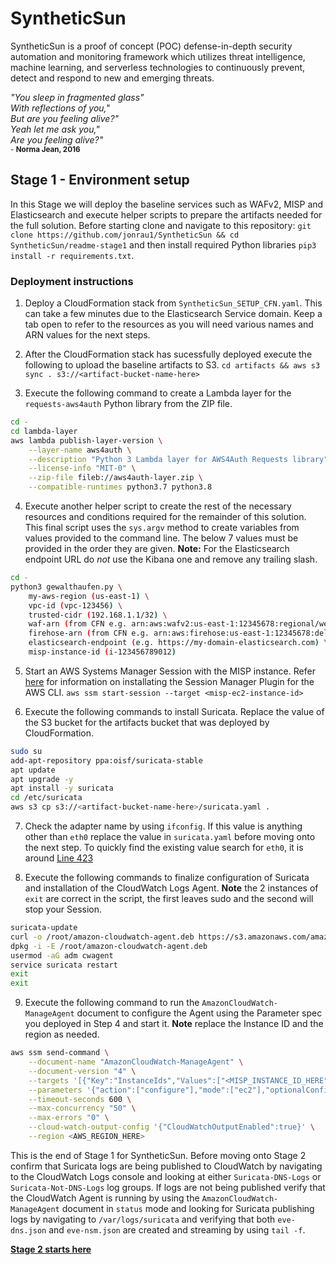 # SyntheticSun
SyntheticSun is a proof of concept (POC) defense-in-depth security automation and monitoring framework which utilizes threat intelligence, machine learning, and serverless technologies to continuously prevent, detect and respond to new and emerging threats.

*"You sleep in fragmented glass"*</br>
*With reflections of you,"*</br>
*But are you feeling alive?"*</br>
*Yeah let me ask you,"*</br>
*Are you feeling alive?"*</br>
<sub>- **Norma Jean, 2016**</sub>

## Stage 1 - Environment setup
In this Stage we will deploy the baseline services such as WAFv2, MISP and Elasticsearch and execute helper scripts to prepare the artifacts needed for the full solution. Before starting clone and navigate to this repository: `git clone https://github.com/jonrau1/SyntheticSun && cd SyntheticSun/readme-stage1` and then install required Python libraries `pip3 install -r requirements.txt`.

### Deployment instructions
1. Deploy a CloudFormation stack from `SyntheticSun_SETUP_CFN.yaml`. This can take a few minutes due to the Elasticsearch Service domain. Keep a tab open to refer to the resources as you will need various names and ARN values for the next steps.

2. After the CloudFormation stack has sucessfully deployed execute the following to upload the baseline artifacts to S3.
`cd artifacts && aws s3 sync . s3://<artifact-bucket-name-here>`

3. Execute the following command to create a Lambda layer for the `requests-aws4auth` Python library from the ZIP file.
```bash
cd -
cd lambda-layer
aws lambda publish-layer-version \
    --layer-name aws4auth \
    --description "Python 3 Lambda layer for AWS4Auth Requests library" \
    --license-info "MIT-0" \
    --zip-file fileb://aws4auth-layer.zip \
    --compatible-runtimes python3.7 python3.8
```

4. Execute another helper script to create the rest of the necessary resources and conditions required for the remainder of this solution. This final script uses the `sys.argv` method to create variables from values provided to the command line. The below 7 values must be provided in the order they are given. **Note:** For the Elasticsearch endpoint URL do *not* use the Kibana one and remove any trailing slash.
```bash
cd -
python3 gewalthaufen.py \
    my-aws-region (us-east-1) \
    vpc-id (vpc-123456) \
    trusted-cidr (192.168.1.1/32) \
    waf-arn (from CFN e.g. arn:aws:wafv2:us-east-1:12345678:regional/webacl/SyntheticSun-WACL/waf-id-goes-here) \
    firehose-arn (from CFN e.g. arn:aws:firehose:us-east-1:12345678:deliverystream/aws-waf-logs-syntheticsun) \
    elasticsearch-endpoint (e.g. https://my-domain-elasticsearch.com) \
    misp-instance-id (i-123456789012)
```

5. Start an AWS Systems Manager Session with the MISP instance. Refer [here](https://docs.aws.amazon.com/systems-manager/latest/userguide/session-manager-working-with-install-plugin.html) for information on installating the Session Manager Plugin for the AWS CLI.
`aws ssm start-session --target <misp-ec2-instance-id>`

6. Execute the following commands to install Suricata. Replace the value of the S3 bucket for the artifacts bucket that was deployed by CloudFormation.
```bash
sudo su
add-apt-repository ppa:oisf/suricata-stable
apt update
apt upgrade -y
apt install -y suricata
cd /etc/suricata
aws s3 cp s3://<artifact-bucket-name-here>/suricata.yaml .
```

7. Check the adapter name by using `ifconfig`. If this value is anything other than `eth0` replace the value in `suricata.yaml` before moving onto the next step. To quickly find the existing value search for `eth0`, it is around [Line 423](https://github.com/jonrau1/SyntheticSun/blob/master/readme-stage1/artifacts/suricata.yaml#L423)

8. Execute the following commands to finalize configuration of Suricata and installation of the CloudWatch Logs Agent. **Note** the 2 instances of `exit` are correct in the script, the first leaves sudo and the second will stop your Session.
```bash
suricata-update
curl -o /root/amazon-cloudwatch-agent.deb https://s3.amazonaws.com/amazoncloudwatch-agent/debian/amd64/latest/amazon-cloudwatch-agent.deb
dpkg -i -E /root/amazon-cloudwatch-agent.deb
usermod -aG adm cwagent
service suricata restart
exit
exit
```

9. Execute the following command to run the `AmazonCloudWatch-ManageAgent` document to configure the Agent using the Parameter spec you deployed in Step 4 and start it. **Note** replace the Instance ID and the region as needed.
```bash
aws ssm send-command \
    --document-name "AmazonCloudWatch-ManageAgent" \
    --document-version "4" \
    --targets '[{"Key":"InstanceIds","Values":["<MISP_INSTANCE_ID_HERE"]}]' \
    --parameters '{"action":["configure"],"mode":["ec2"],"optionalConfigurationSource":["ssm"],"optionalConfigurationLocation":["AmazonCloudWatch-linux"],"optionalRestart":["yes"]}' \
    --timeout-seconds 600 \
    --max-concurrency "50" \
    --max-errors "0" \
    --cloud-watch-output-config '{"CloudWatchOutputEnabled":true}' \
    --region <AWS_REGION_HERE>
```

This is the end of Stage 1 for SyntheticSun. Before moving onto Stage 2 confirm that Suricata logs are being published to CloudWatch by navigating to the CloudWatch Logs console and looking at either `Suricata-DNS-Logs` or `Suricata-Not-DNS-Logs` log groups. If logs are not being published verify that the CloudWatch Agent is running by using the `AmazonCloudWatch-ManageAgent` document in `status` mode and looking for Suricata publishing logs by navigating to `/var/logs/suricata` and verifying that both `eve-dns.json` and `eve-nsm.json` are created and streaming by using `tail -f`.

**[Stage 2 starts here](https://github.com/jonrau1/SyntheticSun/tree/master/readme-stage2)**